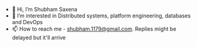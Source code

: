 - 👋 Hi, I’m Shubham Saxena
- 👀 I’m interested in Distributed systems, platform engineering, databases and DevOps
- 📫 How to reach me - shubham.1179@gmail.com. Replies might be delayed but it'll arrive

<!---
shubham7saxena7/shubham7saxena7 is a ✨ special ✨ repository because its `README.md` (this file) appears on your GitHub profile.
You can click the Preview link to take a look at your changes.
--->
